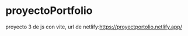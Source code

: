 # proyectoPortfolio

proyecto 3 de js con vite, url de netlify:https://proyectportolio.netlify.app/
